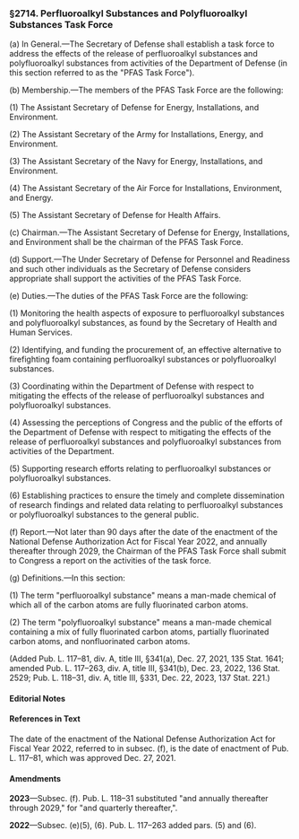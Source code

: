 ### §2714. Perfluoroalkyl Substances and Polyfluoroalkyl Substances Task Force ###

(a) In General.—The Secretary of Defense shall establish a task force to address the effects of the release of perfluoroalkyl substances and polyfluoroalkyl substances from activities of the Department of Defense (in this section referred to as the "PFAS Task Force").

(b) Membership.—The members of the PFAS Task Force are the following:

(1) The Assistant Secretary of Defense for Energy, Installations, and Environment.

(2) The Assistant Secretary of the Army for Installations, Energy, and Environment.

(3) The Assistant Secretary of the Navy for Energy, Installations, and Environment.

(4) The Assistant Secretary of the Air Force for Installations, Environment, and Energy.

(5) The Assistant Secretary of Defense for Health Affairs.

(c) Chairman.—The Assistant Secretary of Defense for Energy, Installations, and Environment shall be the chairman of the PFAS Task Force.

(d) Support.—The Under Secretary of Defense for Personnel and Readiness and such other individuals as the Secretary of Defense considers appropriate shall support the activities of the PFAS Task Force.

(e) Duties.—The duties of the PFAS Task Force are the following:

(1) Monitoring the health aspects of exposure to perfluoroalkyl substances and polyfluoroalkyl substances, as found by the Secretary of Health and Human Services.

(2) Identifying, and funding the procurement of, an effective alternative to firefighting foam containing perfluoroalkyl substances or polyfluoroalkyl substances.

(3) Coordinating within the Department of Defense with respect to mitigating the effects of the release of perfluoroalkyl substances and polyfluoroalkyl substances.

(4) Assessing the perceptions of Congress and the public of the efforts of the Department of Defense with respect to mitigating the effects of the release of perfluoroalkyl substances and polyfluoroalkyl substances from activities of the Department.

(5) Supporting research efforts relating to perfluoroalkyl substances or polyfluoroalkyl substances.

(6) Establishing practices to ensure the timely and complete dissemination of research findings and related data relating to perfluoroalkyl substances or polyfluoroalkyl substances to the general public.

(f) Report.—Not later than 90 days after the date of the enactment of the National Defense Authorization Act for Fiscal Year 2022, and annually thereafter through 2029, the Chairman of the PFAS Task Force shall submit to Congress a report on the activities of the task force.

(g) Definitions.—In this section:

(1) The term "perfluoroalkyl substance" means a man-made chemical of which all of the carbon atoms are fully fluorinated carbon atoms.

(2) The term "polyfluoroalkyl substance" means a man-made chemical containing a mix of fully fluorinated carbon atoms, partially fluorinated carbon atoms, and nonfluorinated carbon atoms.

(Added Pub. L. 117–81, div. A, title III, §341(a), Dec. 27, 2021, 135 Stat. 1641; amended Pub. L. 117–263, div. A, title III, §341(b), Dec. 23, 2022, 136 Stat. 2529; Pub. L. 118–31, div. A, title III, §331, Dec. 22, 2023, 137 Stat. 221.)

#### **Editorial Notes** ####

#### References in Text ####

The date of the enactment of the National Defense Authorization Act for Fiscal Year 2022, referred to in subsec. (f), is the date of enactment of Pub. L. 117–81, which was approved Dec. 27, 2021.

#### Amendments ####

**2023**—Subsec. (f). Pub. L. 118–31 substituted "and annually thereafter through 2029," for "and quarterly thereafter,".

**2022**—Subsec. (e)(5), (6). Pub. L. 117–263 added pars. (5) and (6).
